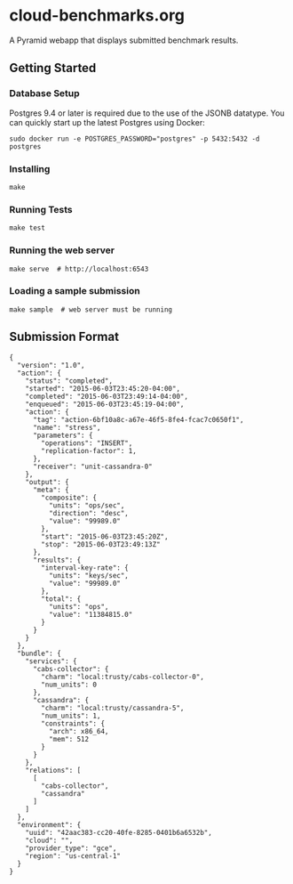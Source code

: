 # cloud-benchmarks.org

A Pyramid webapp that displays submitted benchmark results.


## Getting Started

### Database Setup

Postgres 9.4 or later is required due to the use of the JSONB datatype.
You can quickly start up the latest Postgres using Docker:

    sudo docker run -e POSTGRES_PASSWORD="postgres" -p 5432:5432 -d postgres

### Installing

    make

### Running Tests

    make test

### Running the web server

    make serve  # http://localhost:6543

### Loading a sample submission

    make sample  # web server must be running


## Submission Format

    {
      "version": "1.0",
      "action": {
        "status": "completed",
        "started": "2015-06-03T23:45:20-04:00",
        "completed": "2015-06-03T23:49:14-04:00",
        "enqueued": "2015-06-03T23:45:19-04:00",
        "action": {
          "tag": "action-6bf10a8c-a67e-46f5-8fe4-fcac7c0650f1",
          "name": "stress",
          "parameters": {
            "operations": "INSERT",
            "replication-factor": 1,
          },
          "receiver": "unit-cassandra-0"
        },
        "output": {
          "meta": {
            "composite": {
              "units": "ops/sec",
              "direction": "desc",
              "value": "99989.0"
            },
            "start": "2015-06-03T23:45:20Z",
            "stop": "2015-06-03T23:49:13Z"
          },
          "results": {
            "interval-key-rate": {
              "units": "keys/sec",
              "value": "99989.0"
            },
            "total": {
              "units": "ops",
              "value": "11384815.0"
            }
          }
        }
      },
      "bundle": {
        "services": {
          "cabs-collector": {
            "charm": "local:trusty/cabs-collector-0",
            "num_units": 0
          },
          "cassandra": {
            "charm": "local:trusty/cassandra-5",
            "num_units": 1,
            "constraints": {
              "arch": x86_64,
              "mem": 512
            }
          }
        },
        "relations": [
          [
            "cabs-collector",
            "cassandra"
          ]
        ]
      },
      "environment": {
        "uuid": "42aac383-cc20-40fe-8285-0401b6a6532b",
        "cloud": "",
        "provider_type": "gce",
        "region": "us-central-1"
      }
    }

